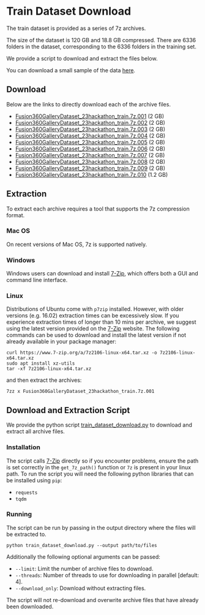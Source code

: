 # Train Dataset Download
The train dataset is provided as a series of 7z archives. 

The size of the dataset is 120 GB and 18.8 GB compressed.
There are 6336 folders in the dataset, corresponding to the 6336 folders in the training set.


We provide a script to download and extract the files below.

You can download a small sample of the data [here](https://idetc23hackathon.s3.us-west-2.amazonaws.com/Fusion360GalleryDataset_23hackathon_example.7z).

## Download
Below are the links to directly download each of the archive files.

- [Fusion360GalleryDataset_23hackathon_train.7z.001](https://idetc23hackathon.s3.us-west-2.amazonaws.com/Fusion360GalleryDataset_23hackathon_train.7z.001) (2 GB)
- [Fusion360GalleryDataset_23hackathon_train.7z.002](https://idetc23hackathon.s3.us-west-2.amazonaws.com/Fusion360GalleryDataset_23hackathon_train.7z.002) (2 GB)
- [Fusion360GalleryDataset_23hackathon_train.7z.003](https://idetc23hackathon.s3.us-west-2.amazonaws.com/Fusion360GalleryDataset_23hackathon_train.7z.003) (2 GB)
- [Fusion360GalleryDataset_23hackathon_train.7z.004](https://idetc23hackathon.s3.us-west-2.amazonaws.com/Fusion360GalleryDataset_23hackathon_train.7z.004) (2 GB)
- [Fusion360GalleryDataset_23hackathon_train.7z.005](https://idetc23hackathon.s3.us-west-2.amazonaws.com/Fusion360GalleryDataset_23hackathon_train.7z.005) (2 GB)
- [Fusion360GalleryDataset_23hackathon_train.7z.006](https://idetc23hackathon.s3.us-west-2.amazonaws.com/Fusion360GalleryDataset_23hackathon_train.7z.006) (2 GB)
- [Fusion360GalleryDataset_23hackathon_train.7z.007](https://idetc23hackathon.s3.us-west-2.amazonaws.com/Fusion360GalleryDataset_23hackathon_train.7z.007) (2 GB)
- [Fusion360GalleryDataset_23hackathon_train.7z.008](https://idetc23hackathon.s3.us-west-2.amazonaws.com/Fusion360GalleryDataset_23hackathon_train.7z.008) (2 GB)
- [Fusion360GalleryDataset_23hackathon_train.7z.009](https://idetc23hackathon.s3.us-west-2.amazonaws.com/Fusion360GalleryDataset_23hackathon_train.7z.009) (2 GB)
- [Fusion360GalleryDataset_23hackathon_train.7z.010](https://idetc23hackathon.s3.us-west-2.amazonaws.com/Fusion360GalleryDataset_23hackathon_train.7z.010) (1.2 GB)


## Extraction
To extract each archive requires a tool that supports the 7z compression format.

### Mac OS
On recent versions of Mac OS, 7z is supported natively.

### Windows
Windows users can download and install [7-Zip](https://www.7-zip.org), which offers both a GUI and command line interface.

### Linux
Distributions of Ubuntu come with `p7zip` installed. However, with older versions (e.g. 16.02) extraction times can be excessively slow. If you experience extraction times of longer than 10 mins per archive, we suggest using the latest version provided on the [7-Zip](https://www.7-zip.org) website. The following commands can be used to download and install the latest version if not already available in your package manager:

```
curl https://www.7-zip.org/a/7z2106-linux-x64.tar.xz -o 7z2106-linux-x64.tar.xz
sudo apt install xz-utils
tar -xf 7z2106-linux-x64.tar.xz
```
and then extract the archives:
```
7zz x Fusion360GalleryDataset_23hackathon_train.7z.001 
```

## Download and Extraction Script
We provide the python script [train_dataset_download.py](train_dataset_download.py) to download and extract all archive files. 

### Installation
The script calls [7-Zip](https://www.7-zip.org) directly so if you encounter problems, ensure the path is set correctly in the `get_7z_path()` function or `7z` is present in your linux path. To run the script you will need the following python libraries that can be installed using `pip`:

- `requests`
- `tqdm`


### Running
The script can be run by passing in the output directory where the files will be extracted to. 

```
python train_dataset_download.py --output path/to/files
```
Additionally the following optional arguments can be passed:
- `--limit`: Limit the number of archive files to download.
- `--threads`: Number of threads to use for downloading in parallel [default: 4].
- `--download_only`: Download without extracting files.

The script will not re-download and overwrite archive files that have already been downloaded.

